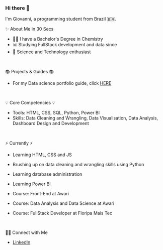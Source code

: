 ### Hi there 👋

I'm Giovanni, a programming student from Brazil 🇧🇷.
<br>

✨ About Me in 30 Secs 
- 👨‍🔬 I have a Bachelor's Degree in Chemistry
- 📊 Studying FullStack development and data since
- 🔭 Science and Technology enthusiast
<br>

📚 Projects & Guides 📚
- For my Data science portfolio guide, click [HERE](https://github.com/giovannilp/Portfolio-Guide)
<br>

💡 Core Competencies 💡
- Tools: HTML, CSS, SQL, Python, Power BI
- Skills: Data Cleaning and Wrangling, Data Visualisation, Data Analysis, Dashboard Design and Development
<br>

⚡️ Currently ⚡️
- Learning HTML, CSS and JS
- Brushing up on data cleaning and wrangling skills using Python
- Learning database administration
- Learning Power BI

- Course: Front-End at Awari
- Course: Data Analysis and Data Science at Awari
- Course: FullStack Developer at Floripa Mais Tec
<br>

🙌🏻 Connect with Me
- [LinkedIn](https://linkedin.com/in/giovanni-lisboa-39a27a258)


<!--
**giovannilp/giovannilp** is a ✨ _special_ ✨ repository because its `README.md` (this file) appears on your GitHub profile.

Here are some ideas to get you started:

- 🔭 I’m currently working on ...
- 🌱 I’m currently learning ...
- 👯 I’m looking to collaborate on ...
- 🤔 I’m looking for help with ...
- 💬 Ask me about ...
- 📫 How to reach me: ...
- 😄 Pronouns: ...
- ⚡ Fun fact: ...
-->
